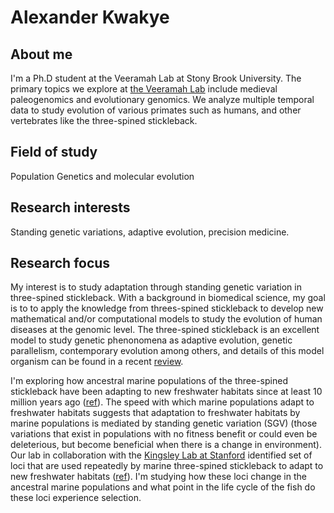 # Alexander Kwakye

## About me

I'm a Ph.D student at the Veeramah Lab at Stony Brook University. The primary topics we explore at [the Veeramah Lab](https://you.stonybrook.edu/veeramahlab/) include medieval paleogenomics and evolutionary genomics. We analyze multiple temporal data to study evolution of various primates such as humans, and other vertebrates like the three-spined stickleback. 

## Field of study 
Population Genetics and molecular evolution

## Research interests
Standing genetic variations, adaptive evolution, precision medicine.

## Research focus 
My interest is to study adaptation through standing genetic variation in three-spined stickleback. With a background in biomedical science, my goal is to to apply the knowledge from threes-spined stickleback to develop new mathematical and/or computational models to study the evolution of human diseases at the genomic level. The three-spined stickleback is an excellent model to study genetic phenonomena as adaptive evolution, genetic parallelism, contemporary evolution among others, and details of this model organism can be found in a recent [review](https://www.annualreviews.org/doi/full/10.1146/annurev-genom-111720-081402).

I'm exploring how ancestral marine populations of the three-spined stickleback have been adapting to new freshwater habitats since at least 10 million years ago ([ref](https://meridian.allenpress.com/copeia/article-abstract/2009/2/256/115060/The-World-s-Oldest-Fossil-Threespine-Stickleback)). The speed with which marine populations adapt to freshwater habitats suggests that adaptation to freshwater habitats by marine populations is mediated by standing genetic variation (SGV) (those variations that exist in populations with no fitness benefit or could even be deleterious, but become beneficial when there is a change in environment). Our lab in collaboration with the [Kingsley Lab at Stanford](https://kingsley.stanford.edu) identified set of loci that are used repeatedly by marine three-spined stickleback to adapt to new freshwater habitats ([ref](https://advances.sciencemag.org/content/7/25/eabg5285.abstract)). I'm 
studying how these loci change in the ancestral marine populations and what point in the life cycle of the fish do these loci experience selection.  
